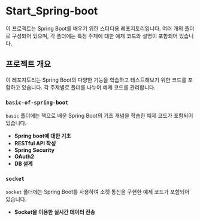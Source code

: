 # Start_Spring-boot

이 프로젝트는 Spring Boot를 배우기 위한 스터디용 레포지토리입니다. 여러 개의 폴더로 구성되어 있으며, 각 폴더에는 특정 주제에 대한 예제 코드와 설명이 포함되어 있습니다.

## 프로젝트 개요

이 레포지토리는 Spring Boot의 다양한 기능을 학습하고 테스트해보기 위한 코드를 포함하고 있습니다. 각 주제별로 폴더를 나누어 예제 코드를 관리합니다.


### `basic-of-spring-boot`

`basic` 폴더에는 책으로 배운 Spring Boot의 기초 개념을 학습한 예제 코드가 포함되어 있습니다.

- **Spring boot에 대한 기초**
- **RESTful API 작성**
- **Spring Security**
- **OAuth2**
- **DB 설계**

### `socket`

`socket` 폴더에는 Spring Boot를 사용하여 소켓 통신을 구현한 예제 코드가 포함되어 있습니다.

- **Socket을 이용한 실시간 데이터 전송**